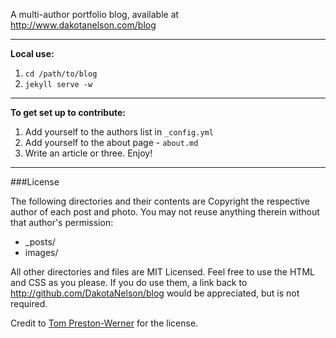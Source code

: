 A multi-author portfolio blog, available at http://www.dakotanelson.com/blog

---
**Local use:**  
1. `cd /path/to/blog`  
2. `jekyll serve -w`

---
**To get set up to contribute:**  
1. Add yourself to the authors list in `_config.yml`  
2. Add yourself to the about page - `about.md`  
3. Write an article or three. Enjoy!  

---
###License

The following directories and their contents are Copyright the respective author of each post and photo. You may not reuse anything therein without that author's permission:

* _posts/
* images/

All other directories and files are MIT Licensed. Feel free to use the HTML and CSS as you please. If you do use them, a link back to http://github.com/DakotaNelson/blog would be appreciated, but is not required.



Credit to [Tom Preston-Werner](https://github.com/mojombo) for the license.
